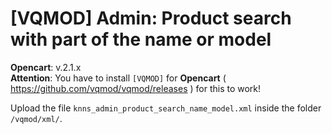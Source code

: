 # [VQMOD] Admin: Product search with part of the name or model

**Opencart**: v.2.1.x  
**Attention**: You have to install `[VQMOD]` for **Opencart** ( https://github.com/vqmod/vqmod/releases ) for this to work!

Upload the file `knns_admin_product_search_name_model.xml` inside the folder `/vqmod/xml/`.

